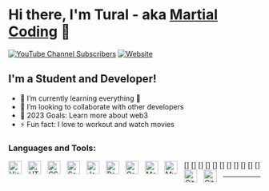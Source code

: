# Hi there, I'm Tural - aka [Martial Coding][youtube] 👋 

[![YouTube Channel Subscribers](https://img.shields.io/youtube/channel/subscribers/UCvE-1xbTsOH_Kstd8PJdiXQ?logo=youtube&logoColor=red&style=for-the-badge)][youtube]
[![Website](https://img.shields.io/website?label=turalhasanovportfolio.herokuapp.com&style=for-the-badge&url=http://turalhasanovportfolio.herokuapp.com)](http://turalhasanovportfolio.herokuapp.com)

## I'm a Student and Developer!

- 🌱 I’m currently learning everything 🤣
- 👯 I’m looking to collaborate with other developers
- 🥅 2023 Goals: Learn more about web3
- ⚡ Fun fact: I love to workout and watch movies

### Languages and Tools:

[<img align="left" alt="Visual Studio Code" width="26px" src="https://cdn.jsdelivr.net/gh/devicons/devicon/icons/vscode/vscode-original.svg" style="padding-right:10px;" />]
[<img align="left" alt="HTML5" width="26px" src="https://cdn.jsdelivr.net/gh/devicons/devicon/icons/html5/html5-original.svg" style="padding-right:10px;" />]
[<img align="left" alt="CSS3" width="26px" src="https://cdn.jsdelivr.net/gh/devicons/devicon/icons/css3/css3-original.svg" style="padding-right:10px;" />]
[<img align="left" alt="Sass" width="26px" src="https://cdn.jsdelivr.net/gh/devicons/devicon/icons/sass/sass-original.svg" style="padding-right:10px;" />]
[<img align="left" alt="JavaScript" width="26px" src="https://cdn.jsdelivr.net/gh/devicons/devicon/icons/javascript/javascript-original.svg" style="padding-right:10px;" />]
[<img align="left" alt="React" width="26px" src="https://cdn.jsdelivr.net/gh/devicons/devicon/icons/react/react-original.svg" style="padding-right:10px;" />]
[<img align="left" alt="GraphQL" width="26px" src="https://cdn.jsdelivr.net/gh/devicons/devicon/icons/graphql/graphql-plain.svg" style="padding-right:10px;" />]
[<img align="left" alt="MongoDB" width="26px" src="https://cdn.jsdelivr.net/gh/devicons/devicon/icons/mongodb/mongodb-original.svg" style="padding-right:10px;" />]
[<img align="left" alt="MySQL" width="26px" src="https://cdn.jsdelivr.net/gh/devicons/devicon/icons/mysql/mysql-original.svg" style="padding-right:10px;" />]
[<img align="left" alt="Git" width="26px" src="https://cdn.jsdelivr.net/gh/devicons/devicon/icons/git/git-original.svg" style="padding-right:10px;" />]
[<img align="left" alt="GitHub" width="26px" src="https://user-images.githubusercontent.com/3369400/139447912-e0f43f33-6d9f-45f8-be46-2df5bbc91289.png" style="padding-right:10px;" />]
<br />

---

[website]: http://turalhasanovportfolio.herokuapp.com
[youtube]: https://www.youtube.com/channel/UCvE-1xbTsOH_Kstd8PJdiXQ
[linkedin]: https://www.linkedin.com/in/tural-hasanov-1a5554204
